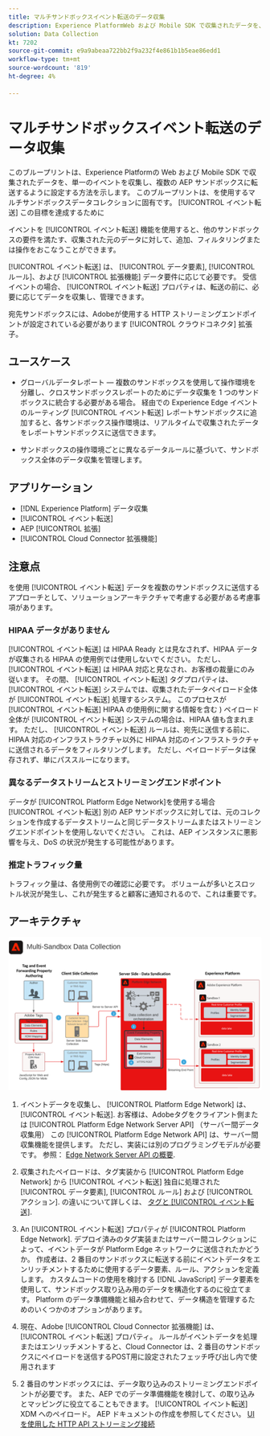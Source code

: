 ```yaml
---
title: マルチサンドボックスイベント転送のデータ収集
description: Experience PlatformWeb および Mobile SDK で収集されたデータを、単一のイベントを収集し、複数のExperience Platformサンドボックスに転送するように設定する方法について説明します。
solution: Data Collection
kt: 7202
source-git-commit: e9a9abeaa722bb2f9a232f4e861b1b5eae86edd1
workflow-type: tm+mt
source-wordcount: '819'
ht-degree: 4%

---
```



# マルチサンドボックスイベント転送のデータ収集

このブループリントは、Experience Platformの Web および Mobile SDK で収集されたデータを、単一のイベントを収集し、複数の AEP サンドボックスに転送するように設定する方法を示します。 このブループリントは、を使用するマルチサンドボックスデータコレクションに固有です。 [!UICONTROL イベント転送] この目標を達成するために

イベントを [!UICONTROL イベント転送] 機能を使用すると、他のサンドボックスの要件を満たす、収集された元のデータに対して、追加、フィルタリングまたは操作をおこなうことができます。

[!UICONTROL イベント転送] は、 [!UICONTROL データ要素], [!UICONTROL ルール]、および [!UICONTROL 拡張機能] データ要件に応じて必要です。 受信イベントの場合、 [!UICONTROL イベント転送] プロパティは、転送の前に、必要に応じてデータを収集し、管理できます。

宛先サンドボックスには、Adobeが使用する HTTP ストリーミングエンドポイントが設定されている必要があります [!UICONTROL クラウドコネクタ] 拡張子。

## ユースケース

* グローバルデータレポート — 複数のサンドボックスを使用して操作環境を分離し、クロスサンドボックスレポートのためにデータ収集を 1 つのサンドボックスに統合する必要がある場合。 経由での Experience Edge イベントのルーティング [!UICONTROL イベント転送] レポートサンドボックスに追加すると、各サンドボックス操作環境は、リアルタイムで収集されたデータをレポートサンドボックスに送信できます。

* サンドボックスの操作環境ごとに異なるデータルールに基づいて、サンドボックス全体のデータ収集を管理します。

## アプリケーション

* [!DNL Experience Platform] データ収集
* [!UICONTROL イベント転送]
* AEP [!UICONTROL 拡張]
* [!UICONTROL Cloud Connector 拡張機能]

## 注意点

を使用 [!UICONTROL イベント転送] データを複数のサンドボックスに送信するアプローチとして、ソリューションアーキテクチャで考慮する必要がある考慮事項があります。

### HIPAA データがありません

[!UICONTROL イベント転送] は HIPAA Ready とは見なされず、HIPAA データが収集される HIPAA の使用例では使用しないでください。 ただし、 [!UICONTROL イベント転送] は HIPAA 対応と見なされ、お客様の裁量にのみ従います。 その間、 [!UICONTROL イベント転送] タグプロパティは、 [!UICONTROL イベント転送] システムでは、収集されたデータペイロード全体が [!UICONTROL イベント転送] 処理するシステム。 このプロセスが [!UICONTROL イベント転送] HIPAA の使用例に関する情報を含む ) ペイロード全体が [!UICONTROL イベント転送] システムの場合は、HIPAA 値も含まれます。 ただし、 [!UICONTROL イベント転送] ルールは、宛先に送信する前に、HIPAA 対応のインフラストラクチャ以外に HIPAA 対応のインフラストラクチャに送信されるデータをフィルタリングします。 ただし、ペイロードデータは保存されず、単にパススルーになります。

### 異なるデータストリームとストリーミングエンドポイント

データが [!UICONTROL Platform Edge Network]を使用する場合 [!UICONTROL イベント転送] 別の AEP サンドボックスに対しては、元のコレクションを作成するデータストリームと同じデータストリームまたはストリーミングエンドポイントを使用しないでください。 これは、AEP インスタンスに悪影響を与え、DoS の状況が発生する可能性があります。

### 推定トラフィック量

トラフィック量は、各使用例での確認に必要です。 ボリュームが多いとスロットル状況が発生し、これが発生すると顧客に通知されるので、これは重要です。

## アーキテクチャ

![マルチサンドボックス [!UICONTROL イベント転送]](assets/multi-sandbox-data-collection.png)

1. イベントデータを収集し、 [!UICONTROL Platform Edge Network] は、 [!UICONTROL イベント転送]. お客様は、Adobeタグをクライアント側または [!UICONTROL Platform Edge Network Server API] （サーバー間データ収集用） この [!UICONTROL Platform Edge Network API] は、サーバー間収集機能を提供します。 ただし、実装には別のプログラミングモデルが必要です。 参照： [Edge Network Server API の概要](https://experienceleague.adobe.com/docs/experience-platform/edge-network-server-api/overview.html?lang=en).

1. 収集されたペイロードは、タグ実装から [!UICONTROL Platform Edge Network] から [!UICONTROL イベント転送] 独自に処理された [!UICONTROL データ要素], [!UICONTROL ルール] および [!UICONTROL アクション]. の違いについて詳しくは、 [タグと [!UICONTROL イベント転送]](https://experienceleague.adobe.com/docs/experience-platform/tags/event-forwarding/overview.html?lang=en#differences-from-tags).

1. An [!UICONTROL イベント転送] プロパティが [!UICONTROL Platform Edge Network]. デプロイ済みのタグ実装またはサーバー間コレクションによって、イベントデータが Platform Edge ネットワークに送信されたかどうか。 作成者は、2 番目のサンドボックスに転送する前にイベントデータをエンリッチメントするために使用するデータ要素、ルール、アクションを定義します。 カスタムコードの使用を検討する [!DNL JavaScript] データ要素を使用して、サンドボックス取り込み用のデータを構造化するのに役立てます。 Platform のデータ準備機能と組み合わせて、データ構造を管理するためのいくつかのオプションがあります。

1. 現在、Adobe [!UICONTROL Cloud Connector 拡張機能] は、 [!UICONTROL イベント転送] プロパティ。 ルールがイベントデータを処理またはエンリッチメントすると、Cloud Connector は、2 番目のサンドボックスにペイロードを送信するPOST用に設定されたフェッチ呼び出し内で使用されます

1. 2 番目のサンドボックスには、データ取り込みのストリーミングエンドポイントが必要です。 また、AEP でのデータ準備機能を検討して、の取り込みとマッピングに役立てることもできます。 [!UICONTROL イベント転送] XDM へのペイロード。 AEP ドキュメントの作成を参照してください。 [UI を使用した HTTP API ストリーミング接続](https://experienceleague.adobe.com/docs/experience-platform/sources/ui-tutorials/create/streaming/http.html?lang=ja)
